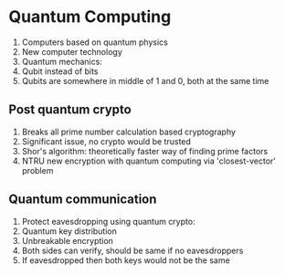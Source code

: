 # Quantum Computing

1. Computers based on quantum physics
1. New computer technology
1. Quantum mechanics:
 1. Qubit instead of bits
 1. Qubits are somewhere in middle of 1 and 0, both at the same time

## Post quantum crypto

1. Breaks all prime number calculation based cryptography
1. Significant issue, no crypto would be trusted
1. Shor's algorithm: theoretically faster way of finding prime factors
1. NTRU new encryption with quantum computing via 'closest-vector' problem

## Quantum communication

1. Protect eavesdropping using quantum crypto:
 1. Quantum key distribution
 1. Unbreakable encryption
 1. Both sides can verify, should be same if no eavesdroppers
 1. If eavesdropped then both keys would not be the same
